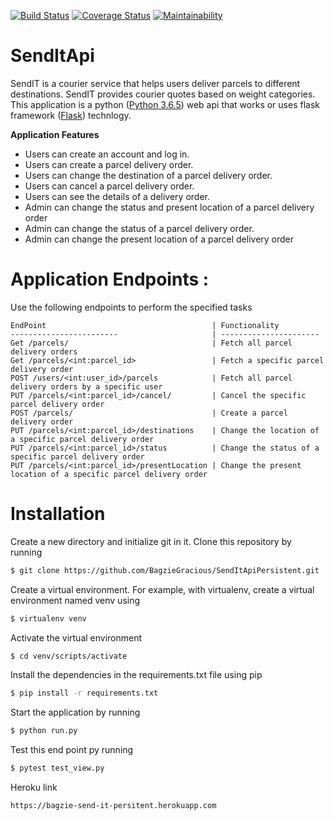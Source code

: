 [![Build Status](https://travis-ci.org/BagzieGracious/SendItApiPersistent.svg?branch=develop)](https://travis-ci.org/BagzieGracious/SendItApiPersistent)     [![Coverage Status](https://coveralls.io/repos/github/BagzieGracious/SendItApiPersistent/badge.svg?branch=develop)](https://coveralls.io/github/BagzieGracious/SendItApiPersistent?branch=develop)       [![Maintainability](https://api.codeclimate.com/v1/badges/17dfb979a42be3f63ddf/maintainability)](https://codeclimate.com/github/BagzieGracious/SendItApiPersistent/maintainability)


# SendItApi
SendIT is a courier service that helps users deliver parcels to different destinations. SendIT provides courier quotes based on weight categories. This application is a python ([Python 3.6.5](https://docs.python.org/3/)) web api that works or uses flask framework ([Flask](http://flask.pocoo.org/)) technlogy.

**Application Features**
* Users can create an account and log in.
* Users can create a parcel delivery order.
* Users can change the destination of a parcel delivery order.
* Users can cancel a parcel delivery order.
* Users can see the details of a delivery order.
* Admin can change the status and present location of a parcel delivery order
* Admin can change the status of a parcel delivery order.
* Admin can change the present location of a parcel delivery order


# Application Endpoints :
 Use the following endpoints to perform the specified tasks 
    
    EndPoint                                     | Functionality
    ------------------------                     | ----------------------
    Get /parcels/                                | Fetch all parcel delivery orders
    Get /parcels/<int:parcel_id>                 | Fetch a specific parcel delivery order
    POST /users/<int:user_id>/parcels            | Fetch all parcel delivery orders by a specific user
    PUT /parcels/<int:parcel_id>/cancel/         | Cancel the specific parcel delivery order
    POST /parcels/                               | Create a parcel delivery order
    PUT /parcels/<int:parcel_id>/destinations    | Change the location of a specific parcel delivery order
    PUT /parcels/<int:parcel_id>/status          | Change the status of a specific parcel delivery order
    PUT /parcels/<int:parcel_id>/presentLocation | Change the present location of a specific parcel delivery order

# Installation

Create a new directory and initialize git in it. Clone this repository by running
```sh
$ git clone https://github.com/BagzieGracious/SendItApiPersistent.git
```

Create a virtual environment. For example, with virtualenv, create a virtual environment named venv using
```sh
$ virtualenv venv
```

Activate the virtual environment
```sh
$ cd venv/scripts/activate
```

Install the dependencies in the requirements.txt file using pip
```sh
$ pip install -r requirements.txt
```

Start the application by running
```sh
$ python run.py
```

Test this end point py running
```sh
$ pytest test_view.py
```

Heroku link
```sh
https://bagzie-send-it-persitent.herokuapp.com
```